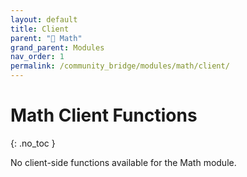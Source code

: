 ```yaml
---
layout: default
title: Client
parent: "🔢 Math"
grand_parent: Modules
nav_order: 1
permalink: /community_bridge/modules/math/client/
---
```


# Math Client Functions
{: .no_toc }

No client-side functions available for the Math module.